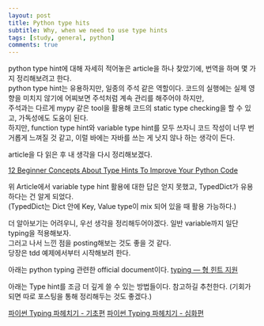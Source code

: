 ```yaml
---
layout: post
title: Python type hits
subtitle: Why, when we need to use type hints
tags: [study, general, python]
comments: true
---
```


python type hint에 대해 자세히 적어놓은 article을 하나 찾았기에, 번역을 하며 몇 가지 정리해보려고 한다.  
python type hint는 유용하지만, 일종의 주석 같은 역할이다. 코드의 실행에는 실제 영향을 미치지 않기에 어찌보면 주석처럼 계속 관리를 해주어야 하지만,  
주석과는 다르게 mypy 같은 tool을 활용해 코드의 static type checking을 할 수 있고, 가독성에도 도움이 된다.  
하지만, function type hint와 variable type hint를 모두 쓰자니 코드 작성이 너무 번거롭게 느껴질 것 같고, 이럴 바에는 자바를 쓰는 게 낫지 않나 하는 생각이 든다.  

article을 다 읽은 후 내 생각을 다시 정리해보겠다.

[12 Beginner Concepts About Type Hints To Improve Your Python Code](https://towardsdatascience.com/12-beginner-concepts-about-type-hints-to-improve-your-python-code-90f1ba0ac49)

위 Article에서 variable type hint 활용에 대한 답은 얻지 못했고, TypedDict가 유용하다는 건 알게 되었다.  
(TypedDict는 Dict 안에 Key, Value type이 mix 되어 있을 때 활용 가능하다.)

더 알아보기는 어려우니, 우선 생각을 정리해두어야겠다. 일반 variable까지 일단 typing을 적용해보자.  
그러고 나서 느낀 점을 posting해보는 것도 좋을 것 같다.  
당장은 tdd 예제에서부터 시작해보려 한다.

아래는 python typing 관련한 official document이다.
[typing — 형 힌트 지원](https://docs.python.org/ko/3/library/typing.html#module-typing)

아래는 Type hint를 조금 더 깊게 쓸 수 있는 방법들이다. 참고하길 추천한다. (기회가 되면 따로 포스팅을 통해 정리해두는 것도 좋겠다.)

[파이썬 Typing 파헤치기 - 기초편](https://sjquant.tistory.com/68)
[파이썬 Typing 파헤치기 - 심화편](https://sjquant.tistory.com/69)
